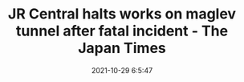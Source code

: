 ---
"title": "JR Central halts works on maglev tunnel after fatal incident - The Japan Times"
"date": "2021-10-29 6:5:47"
"feed_name": "GOOGLENEWSCONSTRUCTION"
"feed_website": "https://news.google.com/search?q=construction%2Bincident&hl=en-US&gl=US&ceid=US:en"
"feed_rss": "https://news.google.com/rss/search?q=construction%2Bincident&hl=en-US&gl=US&ceid=US:en"
"link": "https://www.japantimes.co.jp/news/2021/10/29/national/jr-tunnel-death/"
"source": "{'href': 'https://www.japantimes.co.jp', 'title': 'The Japan Times'}"
"file": "_posts/2021-1-1-124b3faafd4c8e18a6328ef66cea018082688d1c.md"
"accident": "1"
"drilling": "0"
"dead": "0"
"injured": "0"
"arrested": "0"
"place": "unknown place"
"where": "unknown site"
"causes": "unknown"
"place_uri": "unknown place"
---